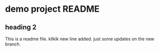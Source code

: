 # demo project README
## heading 2
This is a readme file.
kllklk
new line added.
just some updates on the new branch.